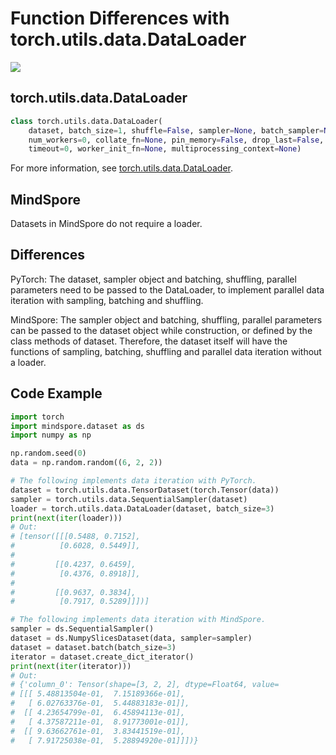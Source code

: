 # Function Differences with torch.utils.data.DataLoader

<a href="https://gitee.com/mindspore/docs/blob/master/docs/mindspore/migration_guide/source_en/api_mapping/pytorch_diff/DataLoader.md" target="_blank"><img src="https://gitee.com/mindspore/docs/raw/master/resource/_static/logo_source_en.png"></a>

## torch.utils.data.DataLoader

```python
class torch.utils.data.DataLoader(
    dataset, batch_size=1, shuffle=False, sampler=None, batch_sampler=None,
    num_workers=0, collate_fn=None, pin_memory=False, drop_last=False,
    timeout=0, worker_init_fn=None, multiprocessing_context=None)
```

For more information, see [torch.utils.data.DataLoader](https://pytorch.org/docs/1.5.0/data.html#torch.utils.data.DataLoader).

## MindSpore

Datasets in MindSpore do not require a loader.

## Differences

PyTorch: The dataset, sampler object and batching, shuffling, parallel parameters need to be passed to the DataLoader, to implement parallel data iteration with sampling, batching and shuffling.

MindSpore: The sampler object and batching, shuffling, parallel parameters can be passed to the dataset object while construction, or defined by the class methods of dataset. Therefore, the dataset itself will have the functions of sampling, batching, shuffling and parallel data iteration without a loader.

## Code Example

```python
import torch
import mindspore.dataset as ds
import numpy as np

np.random.seed(0)
data = np.random.random((6, 2, 2))

# The following implements data iteration with PyTorch.
dataset = torch.utils.data.TensorDataset(torch.Tensor(data))
sampler = torch.utils.data.SequentialSampler(dataset)
loader = torch.utils.data.DataLoader(dataset, batch_size=3)
print(next(iter(loader)))
# Out:
# [tensor([[[0.5488, 0.7152],
#          [0.6028, 0.5449]],
#
#         [[0.4237, 0.6459],
#          [0.4376, 0.8918]],
#
#         [[0.9637, 0.3834],
#          [0.7917, 0.5289]]])]

# The following implements data iteration with MindSpore.
sampler = ds.SequentialSampler()
dataset = ds.NumpySlicesDataset(data, sampler=sampler)
dataset = dataset.batch(batch_size=3)
iterator = dataset.create_dict_iterator()
print(next(iter(iterator)))
# Out:
# {'column_0': Tensor(shape=[3, 2, 2], dtype=Float64, value=
# [[[ 5.48813504e-01,  7.15189366e-01],
#   [ 6.02763376e-01,  5.44883183e-01]],
#  [[ 4.23654799e-01,  6.45894113e-01],
#   [ 4.37587211e-01,  8.91773001e-01]],
#  [[ 9.63662761e-01,  3.83441519e-01],
#   [ 7.91725038e-01,  5.28894920e-01]]])}
```
